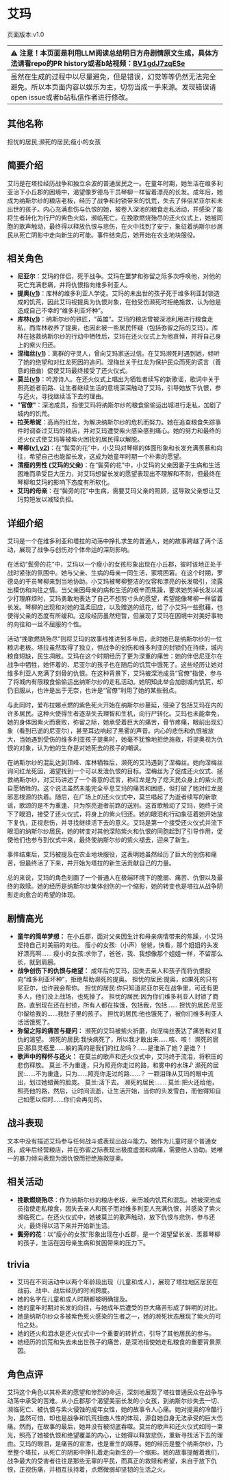 # 艾玛
页面版本:v1.0
 

| :warning: 注意！本页面是利用LLM阅读总结明日方舟剧情原文生成，具体方法请看repo的PR history或者b站视频：[BV1gdJ7zqESe](https://www.bilibili.com/video/BV1gdJ7zqESe/)         |
|:----------------------------|
| 虽然在生成的过程中以尽量避免，但是错误，幻觉等等仍然无法完全避免。所以本页面内容以娱乐为主，切勿当成一手来源。发现错误请open issue或者b站私信作者进行修改。|



## 其他名称
担忧的居民;濒死的居民;瘦小的女孩
## 简要介绍
艾玛是在塔拉经历战争和独立余波的普通居民之一。在童年时期，她生活在维多利亚治下小丘郡的困境中，渴望像罗德岛干员琴柳一样留着漂亮的长发。成年后，她成为纳斯尔纱的粮店老板，经历了战争和封锁带来的饥荒，失去了伴侣尼亚尔和未出世的孩子。内心充满悲伤与仇恨的她，被卷入深池的粮食走私活动，并感染了能将生者转化为行尸的紫色火焰，濒临死亡。在挽歌燃烧殆尽的还火仪式上，她被同胞的歌声触动，最终得以释放仇恨与悲伤，在火中找到了安宁，象征着纳斯尔纱居民从死亡阴影中走向新生的可能。事件结束后，她开始在农业地块服役。
## 相关角色
-   **尼亚尔**：艾玛的伴侣，死于战争。艾玛在噩梦和弥留之际多次呼唤他，对他的死亡充满悲痛，并将仇恨指向维多利亚人。
-   **提奥([v1](extended_char_ti_ao.md))**：库林的维多利亚人学徒。艾玛的未出世的孩子死于维多利亚封锁造成的饥荒，因此艾玛视提奥为仇恨对象，在他受伤濒死时拒绝施救，认为他是造成自己不幸的“维多利亚坏种”。
-   **库林([v1](extended_char_ku_lin.md))**：纳斯尔纱的铁匠，“英雄”。艾玛的粮店曾被深池利用进行粮食走私，而库林收养了提奥，也因此被一些居民怀疑（包括弥留之际的艾玛）。库林在拯救纳斯尔纱的行动中牺牲后，艾玛在还火仪式上为他哀悼，并将自己身上的紫火归还。
-   **涅梅丝([v1](extended_char_nie_mei_si.md))**：离群的守灵人，曾向艾玛家送过信。在艾玛濒死时遇到她，倾听了她的绝望和对红龙死因的追问。涅梅丝关于红龙为保护民众而死的谎言（善意的扭曲）促使艾玛最终接受了还火仪式。
-   **莫兰([v1](extended_char_mo_lan.md))**：吟游诗人。在还火仪式上唱出为牺牲者续写的新歌谣，歌词中关于照亮逝者前路、让生者继续生活的意境深深触动了艾玛，引导她放下仇恨，参与还火，寻找继续活下去的理由。
-   **"官僚"**：深池成员，指使艾玛将纳斯尔纱的粮食偷偷运出城进行走私，加剧了城内的饥荒。
-   **拉芙希妮**：高尚的红龙，为解决纳斯尔纱的危机而努力。她在追查粮食失踪事件时调查过艾玛的粮店，并对艾玛遭受紫火感染感到痛心。她的努力和最终的还火仪式使艾玛等被紫火困扰的居民得以解脱。
-   **琴柳([v1](char_479_sleach.md),[v2](../char_v3/char_479_sleach.md))**：在“鬓旁的花”中，小艾玛对琴柳的体面形象和长发充满羡慕和向往，希望自己也能留长发，这成为她童年时期一个朴素的愿望。
-   **清瘦的男性 (艾玛的父亲)**：在“鬓旁的花”中，小艾玛的父亲因妻子生病和生活困难而承受巨大压力，对艾玛想留长发的愿望表现出不理解和不耐，但最终在琴柳和艾玛的影响下态度有所软化。
-   **艾玛的母亲**：在“鬓旁的花”中生病，需要艾玛父亲的照顾，这导致父亲想让艾玛剪短发以减轻负担。
## 详细介绍
艾玛是一个在维多利亚和塔拉的动荡中挣扎求生的普通人，她的故事跨越了两个活动，展现了战争与创伤对个体命运的深刻影响。

在活动“鬓旁的花”中，艾玛以一个瘦小的女孩形象出现在小丘郡，彼时该地正处于战时紧张的氛围中。她与父亲、生病的母亲一同生活，家境困窘。在这个时期，罗德岛的干员琴柳来到当地协助。小艾玛被琴柳整洁的仪容和漂亮的长发吸引，流露出模仿和向往之情。当父亲因母亲的病和生活的艰辛而焦躁，要求她剪掉长发以减少打理麻烦时，艾玛勇敢地表达了自己不想剪寸头的愿望，希望能像琴柳一样留着长发。琴柳的出现和对她的温柔回应，以及赠送的纸花，给了小艾玛一些慰藉，也使得父亲的态度有所缓和。这段经历虽然短暂，但展现了艾玛在困境中对美好事物的向往和一丝不屈服的个性。

活动“挽歌燃烧殆尽”则将艾玛的故事线推进到多年后，此时她已是纳斯尔纱的一位粮店老板。塔拉虽然取得了独立，但战争的创伤和维多利亚的封锁仍在持续，城内粮食短缺，民生凋敝。艾玛在这个时期经历了更为深重的痛苦：她的伴侣尼亚尔在战争中牺牲，她怀着的、尼亚尔的孩子也在随后的饥荒中饿死了。这些经历让她对维多利亚人充满了刻骨的仇恨。在这种背景下，艾玛被深池成员“官僚”指使，参与了将城内有限粮食偷偷运出纳斯尔纱的走私活动。她明知此举会加剧城内饥荒，却仍旧服从，也许是出于无奈，也许是“官僚”利用了她的某些弱点。

与此同时，爱布拉娜点燃的紫色死火开始在纳斯尔纱蔓延，侵染了包括艾玛在内的许多居民。这种火使得生者逐渐失去理智和生机，向行尸转化。艾玛也未能幸免，她的身体因紫火而衰败，弥留之际，她承受着巨大的痛苦，骨节疼痛，眼前出现幻象（看到已逝的尼亚尔），甚至耳边响起了黑雾的声音。内心的悲伤和仇恨被放大，当她遇到受伤的维多利亚孩子提奥时，她毫不犹豫地拒绝施救，将提奥视为仇恨的对象，认为他的生存是对她死去的孩子的嘲讽。

在纳斯尔纱的混乱达到顶峰、库林牺牲后，濒死的艾玛遇到了涅梅丝。她向涅梅丝询问红龙死因，渴望找到一个可以发泄仇恨的目标。涅梅丝为了促成还火仪式、拯救纳斯尔纱，对艾玛讲述了一个善意的谎言，称红龙是为了熄灭民众身上的紫火而自愿牺牲的。这个说法虽然未能完全平息艾玛的痛苦和困惑，但打破了她对红龙是邪恶根源的执着。随后，在广场上的还火仪式中，莫兰唱起了为逝者续写的新歌谣，歌颂的是不为重逢、只为照亮逝者前路的送别。这首歌触动了艾玛，她终于流下了眼泪，接受了还火仪式，将身上的紫火归还。她的眼泪和行动象征着她开始放下复仇，正视悲伤，并寻找继续活下去的意义。艾玛是第一个接受还火仪式并流下眼泪的纳斯尔纱居民，她的转变对其他深陷紫火和仇恨的同胞起到了引导作用，促使他们也参与到仪式中来，最终使纳斯尔纱的紫火褪去，迎来了新生。

事件结束后，艾玛被提及在农业地块服役，这表明她虽然经历了巨大的创伤和痛苦，但最终活了下来，并开始为塔拉的新生活贡献自己的力量。

总的来说，艾玛的角色刻画了一个普通人在极端环境下的脆弱、痛苦、仇恨以及最终的救赎。她的经历是纳斯尔纱集体创伤的一个缩影，她的转变也是塔拉从战争阴影走向愈合的希望的体现。
## 剧情高光
*   **童年的简单梦想：** 在小丘郡，面对父亲因生计和母亲病情带来的焦躁，小艾玛坚持自己对美丽的向往。
    瘦小的女孩:（小声）爸爸，快看，那个姐姐的头发好漂亮啊......
    瘦小的女孩:求你了，爸爸，我、我想像那个姐姐一样，不留那么长，就到肩膀。
*   **战争创伤下的仇恨与绝望：** 成年后的艾玛，因失去亲人和孩子而将仇恨投向“维多利亚坏种”，拒绝帮助濒死的提奥。
    担忧的居民:提奥，如果死的只有尼亚尔，也许我会帮你。
    担忧的居民:你只知道尼亚尔死在战争里，可还有更多人，他们没上战场，也死掉了。
    担忧的居民:因为你们维多利亚人封锁了商路，直到现在还在封锁，所有人都在挨饿，包括我，包括......
    担忧的居民:尼亚尔留给我的......我肚子里的孩子。
    担忧的居民:他也饿死了，被你们维多利亚人活活饿死了。
*   **弥留之际的痛苦与疑问：** 濒死的艾玛被紫火折磨，向涅梅丝表达了痛苦和对复仇的渴望。
    濒死的居民:我快病死了，所以我才敢出来......咳、咳！
    濒死的居民:那具灵柩里......躺的真的是我们的红龙吗？......是谁杀了她？是谁？！
*   **歌声中的释怀与还火：** 在莫兰的歌声和还火仪式中，艾玛终于流泪，将积压的悲伤释放。
    莫兰:不为重逢，只为照亮你走过的路，和雾中的水珠♪
    濒死的居民:......不为重逢，只为......照亮你走过的路......？
    一颗泪珠从艾玛的眼中流出，划过她蜡黄的脸庞。
    莫兰:活下去。
    濒死的居民:......
    莫兰:把火还给他，照亮他的路，然后，让时间流逝，让生活开始，当你的头发雪白，而他得知自己如愿以偿时......你们会再见的。
## 战斗表现
文本中没有描述艾玛参与任何战斗或表现出战斗能力。她作为儿童时是个普通女孩，成年后经营粮店，并在弥留之际表现出极度虚弱和病痛，需要他人协助。她唯一的暴力倾向表现为因仇恨而拒绝施救提奥。
## 相关活动
-   **挽歌燃烧殆尽**：作为纳斯尔纱的粮店老板，亲历城内饥荒和混乱。她被深池成员指使走私粮食，因失去亲人和孩子而对维多利亚人充满仇恨，并感染了紫火濒临死亡。在还火仪式中，她被莫兰的歌声触动，放下仇恨与悲伤，参与还火，最终得以活下来并开始新生活。
-   **鬓旁的花**：以“瘦小的女孩”形象出现在小丘郡，是一个渴望留长发、羡慕琴柳的孩子，生活在因母亲生病和贫困带来的压力下。
## trivia
*   艾玛在不同活动中以两个年龄段出现（儿童和成人），展现了塔拉地区居民在战前、战中、战后经历的时间跨度。
*   她的名字在儿童和成人时期都被明确提及。
*   她的童年时期对长发的向往，与她成年后遭受的巨大痛苦形成了鲜明的对比。
*   她是纳斯尔纱众多被紫色死火感染的生者之一，她的濒死状态展现了紫火的可怕之处。
*   她的还火和泪水是还火仪式中一个重要的转折点，引导了其他居民的参与。
*   她经历的饥荒和失去未出世孩子的痛苦，是深池指使她走私粮食的重要背景原因。
## 角色点评
艾玛这个角色以其朴素的愿望和惨烈的命运，深刻地展现了塔拉普通民众在战争与动荡中承受的苦难。从小丘郡那个渴望美丽长发的小女孩，到纳斯尔纱失去一切、濒临死亡、被仇恨与紫火侵蚀的成年女性，她的故事令人心痛。她对提奥的冷酷行为，虽然可怕，却也是战争和饥荒扭曲人性的体现，源自她自身无法承受的巨大伤痛。然而，在故事的最后，她并没有被彻底吞噬。莫兰的歌声和还火仪式如同一束光，照亮了她被仇恨和绝望覆盖的内心，让她得以释放悲伤，重新寻找活下去的理由。艾玛的眼泪，是痛苦的宣泄，也是重生的萌芽。她的经历是整个纳斯尔纱，乃至整个塔拉，从死亡的阴影中挣扎着走向新生的一个缩影。她的故事提醒着我们，战争最大的受害者往往是那些无辜的平民，而真正的救赎和希望，来自于放下仇恨，正视伤痛，并相互扶持着，点燃微弱却坚韧的生活之火。